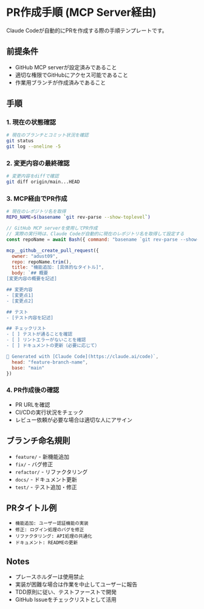 # PR作成手順 (MCP Server経由)

Claude Codeが自動的にPRを作成する際の手順テンプレートです。

## 前提条件

- GitHub MCP serverが設定済みであること
- 適切な権限でGitHubにアクセス可能であること
- 作業用ブランチが作成済みであること

## 手順

### 1. 現在の状態確認

```bash
# 現在のブランチとコミット状況を確認
git status
git log --oneline -5
```

### 2. 変更内容の最終確認

```bash
# 変更内容をdiffで確認
git diff origin/main...HEAD
```

### 3. MCP経由でPR作成

```bash
# 現在のレポジトリ名を取得
REPO_NAME=$(basename `git rev-parse --show-toplevel`)
```

```javascript
// GitHub MCP serverを使用してPR作成
// 実際の実行時は、Claude Codeが自動的に現在のレポジトリ名を取得して設定する
const repoName = await Bash({ command: "basename `git rev-parse --show-toplevel`" });

mcp__github__create_pull_request({
  owner: "adust09",
  repo: repoName.trim(),
  title: "機能追加: [具体的なタイトル]",
  body: `## 概要
[変更内容の概要を記述]

## 変更内容
- [変更点1]
- [変更点2]

## テスト
- [テスト内容を記述]

## チェックリスト
- [ ] テストが通ることを確認
- [ ] リントエラーがないことを確認
- [ ] ドキュメントの更新（必要に応じて）

🤖 Generated with [Claude Code](https://claude.ai/code)`,
  head: "feature-branch-name",
  base: "main"
})
```

### 4. PR作成後の確認

- PR URLを確認
- CI/CDの実行状況をチェック
- レビュー依頼が必要な場合は適切な人にアサイン

## ブランチ命名規則

- `feature/` - 新機能追加
- `fix/` - バグ修正
- `refactor/` - リファクタリング
- `docs/` - ドキュメント更新
- `test/` - テスト追加・修正

## PRタイトル例

- `機能追加: ユーザー認証機能の実装`
- `修正: ログイン処理のバグを修正`
- `リファクタリング: API処理の共通化`
- `ドキュメント: READMEの更新`

## Notes

- プレースホルダーは使用禁止
- 実装が困難な場合は作業を中止してユーザーに報告
- TDD原則に従い、テストファーストで開発
- GitHub Issueをチェックリストとして活用